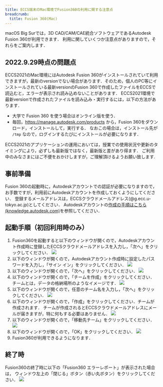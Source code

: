 ```yaml
---
title: ECCS端末のMac環境でFusion360の利用に関する注意点
breadcrumb:
  title: Fusion 360(Mac)
---
```


macOS Big Surでは，3D CAD/CAM/CAE統合ソフトウェアであるAutodesk Fusion 360が利用できます．
利用に関していくつか注意点がありますので，それらをご案内します．

## 2022.9.29時点の問題点

ECCS2021のMac環境にはAutodesk Fusion 360がインストールされていて利用できますが，最新のversionでない場合があります．そのため，個人のPC等にインストールされている最新versionのFusion 360で作成したファイルをECCSで読込むと，エラーが表示され読み込めないことがあります．
ECCS2021環境で最新versionで作成されたファイルを読み込み・実行するには，以下の方法があります．

- 大学で Fusion 360 を使う場合はオンライン版を使う．
- 毎回，<https://manage.autodesk.com/products> から，Fusion 360をダウンロード，インストールして，実行する．
   なおこの場合は，インストール先が `/tmp` なので，ログインするたびにインストールが必要になります．

ECCS2021のアプリケーションの運用においては，授業での使用状況や更新のタイミングにより，必ずしも最新版ではなく，最新版と差があり得ます．
ご利用中のみなさまにはご不便をおかけしますが，ご理解頂けるようお願い致します.

## 事前準備

Fusion 360の起動時に，Autodeskアカウントでの認証が必要になりますので， お手数ですが，利用前にAutodeskアカウントを作成しておくようにしてください．
登録するメールアドレスは，ECCSクラウドメールアドレス(@g.ecc.u-tokyo.ac.jp)としてください．
Autodeskアカウントの[作成の手順はこちら (knowledge.autodesk.com)](https://knowledge.autodesk.com/ja/customer-service/account-management/account-profile/create-autodesk-account)を参照してください．

## 起動手順（初回利用時のみ）

1. Fusion360を起動すると以下のウィンドウが開くので，Autodeskアカウント作成時に登録したECCSクラウドメールアドレスを入力し，「次へ」をクリックしてください．
   ![](sc1.png)
2. 以下のウィンドウが開くので，Autodeskアカウント作成時に設定したパスワードを入力し，「サイン イン」をクリックしてください．
   ![](sc2.png)
3. 以下のウィンドウが開くので，「次へ」をクリックしてください．
   ![](sc3.png)
4. 以下のウィンドウが開くので，「チームを作成」をクリックしてください．
   チームとは，データの格納場所のようなイメージです．
   ![](sc4.png)
5. 以下のウィンドウが開くので，任意のチーム名を入力し，「次へ」をクリックしてください．
   ![](sc5.png)
6. 以下のウィンドウが開くので，「作成」をクリックしてください．チームが作成されます．
   チームが作成されるとECCSクラウドメールアドレスにメールが届きますが，特に何もする必要はありません．
   ![](sc6.png)
7. 以下のウィンドウが開くので，「移動先チーム」をクリックしてください．
   ![](sc7.png)
8. 以下のウィンドウが開くので，「OK」をクリックしてください．
   ![](sc8.png)
9. Fusion360が利用できるようになります．

## 終了時

Fusion360の終了時に以下の「Fusion360 エラーレポート」が表示された場合は，
ウィンドウ左上の「閉じる」ボタン（赤い丸ボタン）をクリックしてください．
![](sc9.png)
